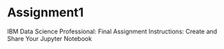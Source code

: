 # Assignment1
IBM Data Science Professional: Final Assignment Instructions: Create and Share Your Jupyter Notebook
